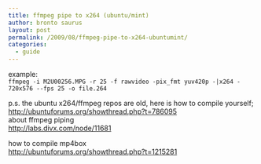 ```yaml
---
title: ffmpeg pipe to x264 (ubuntu/mint)
author: bronto saurus
layout: post
permalink: /2009/08/ffmpeg-pipe-to-x264-ubuntumint/
categories:
  - guide
---
```

example:  
`ffmpeg -i M2U00256.MPG -r 25 -f rawvideo -pix_fmt yuv420p -|x264 - 720x576 --fps 25 -o file.264`

p.s. the ubuntu x264/ffmpeg repos are old, here is how to compile yourself;  
<a href="http://ubuntuforums.org/showthread.php?t=786095" target="_blank" >http://ubuntuforums.org/showthread.php?t=786095</a>  
about ffmpeg piping  
<a href="http://labs.divx.com/node/11681" target="_blank" >http://labs.divx.com/node/11681</a>

how to compile mp4box  
<a href="http://ubuntuforums.org/showthread.php?t=1215281" target="_blank" >http://ubuntuforums.org/showthread.php?t=1215281</a>